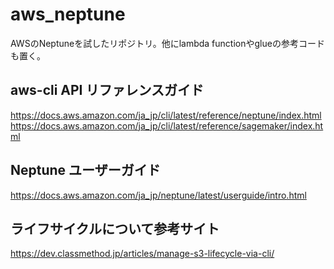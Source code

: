 # aws_neptune
AWSのNeptuneを試したリポジトリ。他にlambda functionやglueの参考コードも置く。

## aws-cli API リファレンスガイド
https://docs.aws.amazon.com/ja_jp/cli/latest/reference/neptune/index.html  
https://docs.aws.amazon.com/ja_jp/cli/latest/reference/sagemaker/index.html  

## Neptune ユーザーガイド
https://docs.aws.amazon.com/ja_jp/neptune/latest/userguide/intro.html

## ライフサイクルについて参考サイト  
https://dev.classmethod.jp/articles/manage-s3-lifecycle-via-cli/

